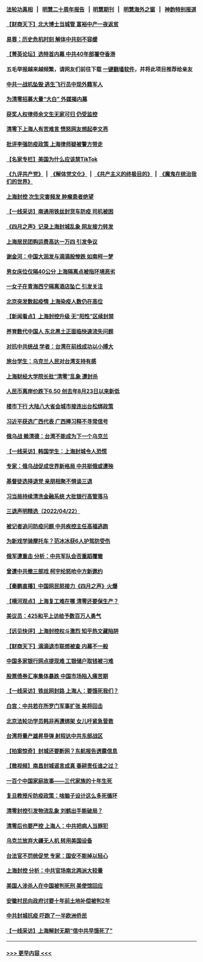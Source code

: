#### [法轮功真相](https://github.com/gfw-breaker/truth/blob/master/README.md?t=0) &nbsp;&nbsp;|&nbsp;&nbsp; [明慧二十周年报告](https://github.com/gfw-breaker/mh-reports/blob/master/README.md?t=0) &nbsp;&nbsp;|&nbsp;&nbsp;[明慧期刊](https://github.com/gfw-breaker/mh-qikan) &nbsp;&nbsp;|&nbsp;&nbsp; [明慧海外之窗](https://github.com/gfw-breaker/mh-news/blob/master/README.md?t=0) &nbsp;&nbsp;|&nbsp;&nbsp; [神韵特别报道](https://github.com/gfw-breaker/mh-news/blob/master/shenyun.md?t=0)
#### [【财商天下】北大博士当城管 富裕中产一夜返贫](../pages/nsc413/n13718664.md?t=04241051) 
#### [易蓉：历史危机时刻  解体中共刻不容缓](../pages/nsc413/n13718738.md?t=04241051) 
#### [【菁英论坛】选特首内幕 中共40年部署夺香港](../pages/nsc413/n13718678.md?t=04241051) 
#### 五毛举报越来越频繁，请网友们前往下载 [一键翻墙软件](https://github.com/gfw-breaker/ssr-accounts)，并将此项目推荐给亲友
#### [中共一战机坠毁 逃生飞行员中现外籍军人](../pages/nsc413/n13718683.md?t=04241051) 
#### [为清零招募大量“大白” 外媒揭内幕](../pages/nsc413/n13718602.md?t=04241051) 
#### [获奖人权律师余文生无家可归 仍受监控](../pages/nsc413/n13718651.md?t=04241051) 
#### [清零下上海人有苦难言 愤怒网友想起李文亮](../pages/nsc413/n13718537.md?t=04241051) 
#### [批评李强防疫政策 上海律师疑被警方带走](../pages/nsc413/n13718586.md?t=04241051) 
#### [【名家专栏】美国为什么应该禁TikTok](../pages/nsc413/n13718106.md?t=04241051) 
#### [《九评共产党》](https://github.com/begood0513/9ping.md/blob/master/README.md) &nbsp;|&nbsp; [《解体党文化》](../../../../jtdwh.md/blob/master/README.md)  &nbsp;|&nbsp; [《共产主义的终极目的》](../../../../gczydzjmd.md/blob/master/README.md) &nbsp;|&nbsp; [《魔鬼在统治我们的世界》](../../../../mgztzwmdsj.md/blob/master/README.md) 
#### [上海封控 次生灾害频发 肿瘤患者绝望](../pages/nsc413/n13718638.md?t=04241051) 
#### [【一线采访】南通用铁丝封货车防疫 司机被困](../pages/nsc413/n13718559.md?t=04241051) 
#### [《四月之声》记录上海封城乱象 网友接力转发](../pages/nsc413/n13718184.md?t=04241051) 
#### [上海居民团购运费高达一万四 引发争议](../pages/nsc413/n13718495.md?t=04241051) 
#### [谢金河：中国大润发与滴滴股惨跌 如南柯一梦](../pages/nsc413/n13718449.md?t=04241051) 
#### [男女床位仅隔40公分 上海隔离点被指环境恶劣](../pages/nsc413/n13718406.md?t=04241051) 
#### [一女子在青海西宁隔离酒店坠亡 引发关注](../pages/nsc413/n13718486.md?t=04241051) 
#### [北京突发数起疫情 上海染疫人数仍在高位](../pages/nsc413/n13718403.md?t=04241051) 
#### [【新闻看点】上海封控升级 无“阳性”区续封禁](../pages/nsc413/n13717941.md?t=04241051) 
#### [养育数代中国人 东北黑土正面临快速流失问题](../pages/nsc413/n13718422.md?t=04241051) 
#### [对抗中共统战 学者：台湾在前线成功以小搏大](../pages/nsc413/n13718421.md?t=04241051) 
#### [旅台学生：乌克兰人民对台湾支持有感](../pages/nsc413/n13718362.md?t=04241051) 
#### [上海财经大学院长批“清零”乱象 遭封杀](../pages/nsc413/n13718414.md?t=04241051) 
#### [人民币离岸价跌下6.50 创去年8月23日以来新低](../pages/nsc413/n13718183.md?t=04241051) 
#### [楼市下行 大陆八大省会城市接连出台松绑政策](../pages/nsc413/n13718199.md?t=04241051) 
#### [习近平获选广西代表 广西捧习释不寻常信号](../pages/nsc413/n13718245.md?t=04241051) 
#### [俄乌战 赖清德：台湾不能成为下一个乌克兰](../pages/nsc413/n13718302.md?t=04241051) 
#### [【一线采访】韩国学生：上海封城令人恐慌](../pages/nsc413/n13718236.md?t=04241051) 
#### [专家：俄乌战促成世界新格局 中共挺俄或遭殃](../pages/nsc413/n13718203.md?t=04241051) 
#### [基督徒选择退党  亲朋相聚不惧谈三退](../pages/nsc413/n13718257.md?t=04241051) 
#### [习当局持续清洗金融系统 大批银行高管落马](../pages/nsc413/n13718189.md?t=04241051) 
#### [三退声明精选（2022/04/22）](../pages/nsc413/n13718240.md?t=04241051) 
#### [被记者追问防疫问题 中共疾控主任高福逃跑](../pages/nsc413/n13718170.md?t=04241051) 
#### [为新戏学骑摩托车？范冰冰获6人护驾防受伤](../pages/nsc413/n13718006.md?t=04241051) 
#### [俄军遭重击 分析：中共军队会否重蹈覆辙](../pages/nsc413/n13717967.md?t=04241051) 
#### [曾遭中共撤三部戏 柯宇纶怒呛中方新邀约](../pages/nsc413/n13717960.md?t=04241051) 
#### [【秦鹏直播】中国网民怒接力《四月之声》火爆](../pages/nsc413/n13718036.md?t=04241051) 
#### [【横河观点】上海复工难在哪 清零还要保生产？](../pages/nsc413/n13718040.md?t=04241051) 
#### [美议员：425和平上访给予数百万人勇气](../pages/nsc413/n13717969.md?t=04241051) 
#### [【远见快评】上海封控权斗激烈 知乎热文藏陷阱](../pages/nsc413/n13718019.md?t=04241051) 
#### [【财商天下】滴滴退市联想被查 内幕不一般](../pages/nsc413/n13717975.md?t=04241051) 
#### [中国多家银行网点提现难 工银储户取钱被刁难](../pages/nsc413/n13717978.md?t=04241051) 
#### [股票债券汇率集体暴跌 中国市场陷入痛苦期](../pages/nsc413/n13717964.md?t=04241051) 
#### [【一线采访】铁丝网封路 上海人：要饿死我们？](../pages/nsc413/n13717893.md?t=04241051) 
#### [白宫：中共若在所罗门军事扩张 美将回击](../pages/nsc413/n13717961.md?t=04241051) 
#### [北京法轮功学员韩非再遭绑架 女儿吁紧急营救](../pages/nsc413/n13717927.md?t=04241051) 
#### [台湾将量产雄昇导弹 射程达中共东部战区](../pages/nsc413/n13717908.md?t=04241051) 
#### [【拍案惊奇】封城还要断网？东航报告透露信息](../pages/nsc413/n13717915.md?t=04241051) 
#### [【微视频】南昌封城谣言成真 春耕责任谁之过？](../pages/nsc413/n13717877.md?t=04241051) 
#### [一百个中国家庭故事——三代家族的十年生死](../pages/nsc413/n13716313.md?t=04241051) 
#### [复旦教授斥防疫政策：啥脑子设计这么多死循环](../pages/nsc413/n13717879.md?t=04241051) 
#### [清零封控引发物流乱象 刘鹤出手能破局？](../pages/nsc413/n13717703.md?t=04241051) 
#### [清零后也要严控 上海人：中共把病人当罪犯](../pages/nsc413/n13717884.md?t=04241051) 
#### [乌克兰放弃大疆无人机 转用美国设备](../pages/nsc413/n13717883.md?t=04241051) 
#### [台法官不罚统促党 专家：国安不能掉以轻心](../pages/nsc413/n13717815.md?t=04241051) 
#### [上海封控 分析：中共官场南北两派大较量](../pages/nsc413/n13717251.md?t=04241051) 
#### [美国人涉杀人在中国被判死刑 美使馆回应](../pages/nsc413/n13717836.md?t=04241051) 
#### [安徽村民向政府讨要十年前土地补偿被判2年](../pages/nsc413/n13717556.md?t=04241051) 
#### [中共封城抗疫 吓跑了一半欧洲侨民](../pages/nsc413/n13717854.md?t=04241051) 
#### [【一线采访】上海解封无期“信中共早饿死了”](../pages/nsc413/n13717736.md?t=04241051) 

----
#### [ >>> 更早内容 <<< ](../indexes/nsc413-earlier.md)
